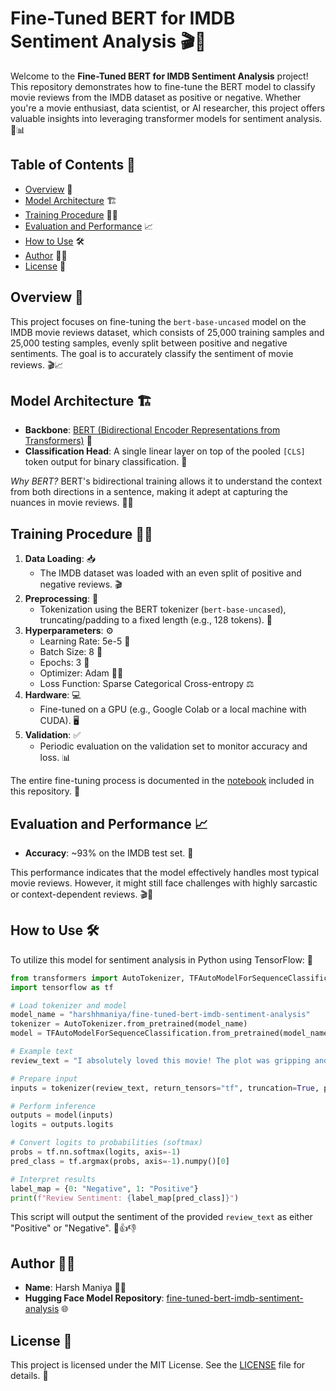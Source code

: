 # Fine-Tuned BERT for IMDB Sentiment Analysis 🎬🤖

Welcome to the **Fine-Tuned BERT for IMDB Sentiment Analysis** project! This repository demonstrates how to fine-tune the BERT model to classify movie reviews from the IMDB dataset as positive or negative. Whether you're a movie enthusiast, data scientist, or AI researcher, this project offers valuable insights into leveraging transformer models for sentiment analysis. 🎥📊

## Table of Contents 📑

- [Overview](#overview) 🌟
- [Model Architecture](#model-architecture) 🏗️
- [Training Procedure](#training-procedure) 🏋️‍♂️
- [Evaluation and Performance](#evaluation-and-performance) 📈
- [How to Use](#how-to-use) 🛠️
- [Author](#author) 🧑‍💻
- [License](#license) 📜

## Overview 🌟

This project focuses on fine-tuning the `bert-base-uncased` model on the IMDB movie reviews dataset, which consists of 25,000 training samples and 25,000 testing samples, evenly split between positive and negative sentiments. The goal is to accurately classify the sentiment of movie reviews. 🎬📈

## Model Architecture 🏗️

- **Backbone**: [BERT (Bidirectional Encoder Representations from Transformers)](https://arxiv.org/abs/1810.04805) 🧠
- **Classification Head**: A single linear layer on top of the pooled `[CLS]` token output for binary classification. 🔗

*Why BERT?* BERT's bidirectional training allows it to understand the context from both directions in a sentence, making it adept at capturing the nuances in movie reviews. 🎥🧠

## Training Procedure 🏋️‍♂️

1. **Data Loading**: 📥
   - The IMDB dataset was loaded with an even split of positive and negative reviews. 🎬
2. **Preprocessing**: 🧹
   - Tokenization using the BERT tokenizer (`bert-base-uncased`), truncating/padding to a fixed length (e.g., 128 tokens). 📝
3. **Hyperparameters**: ⚙️
   - Learning Rate: 5e-5 🔧
   - Batch Size: 8 🧳
   - Epochs: 3 🔄
   - Optimizer: Adam 🏃‍♂️
   - Loss Function: Sparse Categorical Cross-entropy ⚖️
4. **Hardware**: 💻
   - Fine-tuned on a GPU (e.g., Google Colab or a local machine with CUDA). 🖥️
5. **Validation**: ✅
   - Periodic evaluation on the validation set to monitor accuracy and loss. 📊

The entire fine-tuning process is documented in the [notebook](https://github.com/harshhmaniya/Fine-Tuned-BERT-Sentiment-Analysis/blob/main/imdb_reviews_bert.ipynb) included in this repository. 📓

## Evaluation and Performance 📈

- **Accuracy**: ~93% on the IMDB test set. 🎯

This performance indicates that the model effectively handles most typical movie reviews. However, it might still face challenges with highly sarcastic or context-dependent reviews. 🎬🤔

## How to Use 🛠️

To utilize this model for sentiment analysis in Python using TensorFlow: 🐍

```python
from transformers import AutoTokenizer, TFAutoModelForSequenceClassification
import tensorflow as tf

# Load tokenizer and model
model_name = "harshhmaniya/fine-tuned-bert-imdb-sentiment-analysis"
tokenizer = AutoTokenizer.from_pretrained(model_name)
model = TFAutoModelForSequenceClassification.from_pretrained(model_name)

# Example text
review_text = "I absolutely loved this movie! The plot was gripping and the acting was top-notch."

# Prepare input
inputs = tokenizer(review_text, return_tensors="tf", truncation=True, padding=True)

# Perform inference
outputs = model(inputs)
logits = outputs.logits

# Convert logits to probabilities (softmax)
probs = tf.nn.softmax(logits, axis=-1)
pred_class = tf.argmax(probs, axis=-1).numpy()[0]

# Interpret results
label_map = {0: "Negative", 1: "Positive"}
print(f"Review Sentiment: {label_map[pred_class]}")
```

This script will output the sentiment of the provided `review_text` as either "Positive" or "Negative". 📝👍👎

## Author 🧑‍💻

- **Name**: Harsh Maniya 🧑‍💻
- **Hugging Face Model Repository**: [fine-tuned-bert-imdb-sentiment-analysis](https://huggingface.co/harshhmaniya/fine-tuned-bert-imdb-sentiment-analysis) 🌐

## License 📜

This project is licensed under the MIT License. See the [LICENSE](https://github.com/harshhmaniya/Fine-Tuned-BERT-Sentiment-Analysis/blob/main/LICENSE) file for details. 📄
